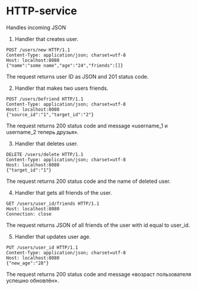 # HTTP-service

Handles incoming JSON

1. Handler that creates user.

```
POST /users/new HTTP/1.1
Content-Type: application/json; charset=utf-8
Host: localhost:8080
{"name":"some name","age":"24","friends":[]}
```
The request returns user ID as JSON and 201 status code.

2. Handler that makes two users friends.

```
POST /users/befriend HTTP/1.1
Content-Type: application/json; charset=utf-8
Host: localhost:8080
{"source_id":"1","target_id":"2"}
```
The request returns 200 status code and message «username_1 и username_2 теперь друзья».

3. Handler that deletes user.

```
DELETE /users/delete HTTP/1.1
Content-Type: application/json; charset=utf-8
Host: localhost:8080
{"target_id":"1"}
```
The request returns 200 status code and the name of deleted user.

4. Handler that gets all friends of the user.

```
GET /users/user_id/friends HTTP/1.1
Host: localhost:8080
Connection: close
```
The request returns JSON of all friends of the user with id equal to user_id.

5. Handler that updates user age.

```
PUT /users/user_id HTTP/1.1
Content-Type: application/json; charset=utf-8
Host: localhost:8080
{"new_age":"28"}
```
The request returns 200 status code and message «возраст пользователя успешно обновлён».

